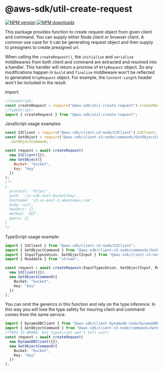 # @aws-sdk/util-create-request

[![NPM version](https://img.shields.io/npm/v/@aws-sdk/util-create-request.svg)](https://www.npmjs.com/package/@aws-sdk/util-create-request)
[![NPM downloads](https://img.shields.io/npm/dm/@aws-sdk/util-create-request.svg)](https://www.npmjs.com/package/@aws-sdk/util-create-request)

This package provides function to create request object from given client and command.
You can supply either Node client or browser client. A common use case for it can be
generating request object and then supply to presigners to create presigned url.

When calling the `createRequest()`, the `initialize` and `serialize` middlewares
from both client and command are extracted and resolved into a handler. This handler
will return a promise of `HttpRequest` object. So any modifications happen in `build`
and `finalize` middleware won't be reflected to generated `httpRequest` object. For
example, the `Content-Length` header won't be included in the result.

Import:

```javascript
//JavaScript:
const createRequest = require("@aws-sdk/util-create-request").createRequest;
//TypeScript:
import { createRequest } from "@aws-sdk/util-create-request";
```

JavaScript usage examples:

```javascript
const S3Client = require("@aws-sdk/client-s3-node/S3Client").S3Client;
const GetObject = require("@aws-sdk/client-s3-node/commands/GetObjectCommand")
  .GetObjectCommand;

const request = await createRequest(
  new S3Client({}),
  new GetObject({
    Bucket: "bucket",
    Key: "key"
  })
);
/**
{ 
  protocol: 'https:',
  path: '/js-sdk-test-bucket/key',
  hostname: 's3.us-east-2.amazonaws.com',
  body: null,
  headers: {},
  method: 'GET',
  query: {} 
}
*/
```

TypeScript usage example:

```typescript
import { S3Client } from "@aws-sdk/client-s3-node/S3Client";
import { GetObjectCommand } from "@aws-sdk/client-s3-node/commands/GetObjectCommand";
import { InputTypesUnion, GetObjectInput } from "@aws-sdk/client-s3-node/types";
import { Readable } from "stream";

const request = await createRequest<InputTypesUnion, GetObjectInput, Readable>(
  new S3Client({}),
  new GetObjectCommand({
    Bucket: "bucket",
    Key: "key"
  })
);
```

You can omit the generics in this function and rely on the type inference. In this
way you will lose the type safety for insuring client and command comes from the same
service.

```typescript
import { DynamoDBClient } from "@aws-sdk/client-dynamodb-node/DynamoDBClient";
import { GetObjectCommand } from "@aws-sdk/client-s3-node/commands/GetObjectCommand";
/*THIS IS WRONG, but TypeScript won't tell you*/
const request = await createRequest(
  new DynamoDBClient({}),
  new GetObjectCommand({
    Bucket: "bucket",
    Key: "key"
  })
);
```
